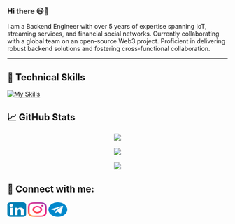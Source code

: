 ### Hi there 😃👋
I am a Backend Engineer with over 5 years of expertise spanning IoT, streaming services, and financial social networks. Currently collaborating with a global team on an open-source Web3 project. Proficient in delivering robust backend solutions and fostering cross-functional collaboration.
<hr/>

## 💼 Technical Skills
[![My Skills](https://skillicons.dev/icons?i=js,ts,nodejs,nestjs,express,mongodb,mysql,postgres,redis,jest,docker,githubactions,rabbitmq,solidity,&theme=dark)](https://skillicons.dev)

## 📈 GitHub Stats 
<p align = "center">
      <img src = "https://github-readme-stats.vercel.app/api/top-langs/?username=behzad-rabiei&theme=tokyonight&layout=compact">
</p>

<p align = "center">
      <img  src = "https://github-readme-stats.vercel.app/api?username=behzad-rabiei&show_icons=true&theme=tokyonight">
</p>

<p align = "center">
     <img src = "https://github-readme-streak-stats.herokuapp.com/?user=behzad-rabiei&theme=tokyonight">
</p> 

## 🤝 Connect with me:
<p align="left">
<a href="https://www.linkedin.com/in/behzad-rabiei" target="_blank"><img align="center" src="https://raw.githubusercontent.com/Behzad-Rabiei/behzad-rabiei/main/images/linkedin.svg" alt="" height="33" width="43" /></a>
<a href="https://www.instagram.com/behzad_rabiei/" target="_blank"><img align="center" src="https://raw.githubusercontent.com/Behzad-Rabiei/behzad-rabiei/main/images/instagram.svg" alt="" height="33" width="43" /></a>
<a href="https://t.me/Behzad_Rabiei" target="_blank"><img align="center" src="https://raw.githubusercontent.com/Behzad-Rabiei/behzad-rabiei/main/images/telegram.svg" alt="" height="33" width="43" /></a>
 
 
 
